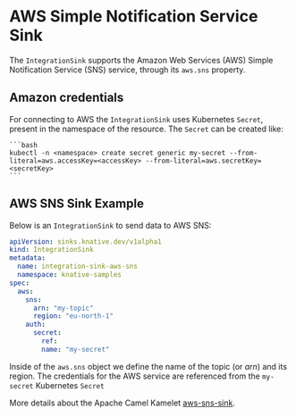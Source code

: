 # AWS Simple Notification Service Sink

The `IntegrationSink` supports the Amazon Web Services (AWS) Simple Notification Service (SNS) service, through its `aws.sns` property.

## Amazon credentials

For connecting to AWS the `IntegrationSink` uses Kubernetes `Secret`, present in the namespace of the resource. The `Secret` can be created like:

    ```bash
    kubectl -n <namespace> create secret generic my-secret --from-literal=aws.accessKey=<accessKey> --from-literal=aws.secretKey=<secretKey>
    ```

## AWS SNS Sink Example

Below is an `IntegrationSink` to send data to AWS SNS:

  ```yaml
  apiVersion: sinks.knative.dev/v1alpha1
  kind: IntegrationSink
  metadata:
    name: integration-sink-aws-sns
    namespace: knative-samples
  spec:
    aws:
      sns:
        arn: "my-topic"
        region: "eu-north-1"
      auth:
        secret:
          ref:
          name: "my-secret"
  ```
Inside of the `aws.sns` object we define the name of the topic (or _arn_) and its region. The credentials for the AWS service are referenced from the `my-secret` Kubernetes `Secret` 

More details about the Apache Camel Kamelet [aws-sns-sink](https://camel.apache.org/camel-kamelets/latest/aws-sns-sink.html).
